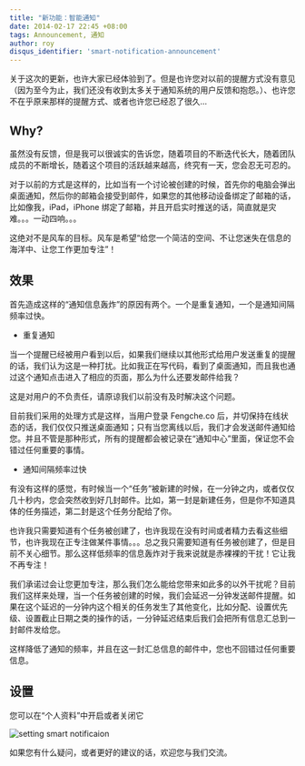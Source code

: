 ```yaml
---
title: "新功能：智能通知"
date: 2014-02-17 22:45 +08:00
tags: Announcement, 通知
author: roy
disqus_identifier: 'smart-notification-announcement'
---
```


关于这次的更新，也许大家已经体验到了。但是也许您对以前的提醒方式没有意见（因为至今为止，我们还没有收到太多关于通知系统的用户反馈和抱怨。）、也许您不在乎原来那样的提醒方式、或者也许您已经忍了很久...

## Why?

虽然没有反馈，但是我可以很诚实的告诉您，随着项目的不断迭代长大，随着团队成员的不断增长，随着这个项目的活跃越来越高，终究有一天，您会忍无可忍的。

对于以前的方式是这样的，比如当有一个讨论被创建的时候，首先你的电脑会弹出桌面通知，然后你的邮箱会接受到邮件，如果您的其他移动设备绑定了邮箱的话，比如像我，iPad，iPhone 绑定了邮箱，并且开启实时推送的话，简直就是灾难。。。一动四响。。。

这绝对不是风车的目标。风车是希望“给您一个简洁的空间、不让您迷失在信息的海洋中、让您工作更加专注”！

## 效果

首先造成这样的“通知信息轰炸”的原因有两个。一个是重复通知，一个是通知间隔频率过快。

* 重复通知

当一个提醒已经被用户看到以后，如果我们继续以其他形式给用户发送重复的提醒的话，我们认为这是一种打扰。比如我正在写代码，看到了桌面通知，而且我也通过这个通知点击进入了相应的页面，那么为什么还要发邮件给我？

这是对用户的不负责任，请原谅我们以前没有及时解决这个问题。

目前我们采用的处理方式是这样，当用户登录 Fengche.co 后，并切保持在线状态的话，我们仅仅只推送桌面通知；只有当您离线以后，我们才会发送邮件通知给您。并且不管是那种形式，所有的提醒都会被记录在“通知中心”里面，保证您不会错过任何重要的事情。

* 通知间隔频率过快

有没有这样的感觉，有时候当一个“任务”被新建的时候，在一分钟之内，或者仅仅几十秒内，您会突然收到好几封邮件。比如，第一封是新建任务，但是你不知道具体的任务描述，第二封是这个任务分配给了你。

也许我只需要知道有个任务被创建了，也许我现在没有时间或者精力去看这些细节，也许我现在正专注做某件事情。。。总之我只需要知道有任务被创建了，但是目前不关心细节。那么这样低频率的信息轰炸对于我来说就是赤裸裸的干扰！它让我不再专注！

我们承诺过会让您更加专注，那么我们怎么能给您带来如此多的以外干扰呢？目前我们这样来处理，当一个任务被创建的时候，我们会延迟一分钟发送邮件提醒。如果在这个延迟的一分钟内这个相关的任务发生了其他变化，比如分配、设置优先级、设置截止日期之类的操作的话，一分钟延迟结束后我们会把所有信息汇总到一封邮件发给您。

这样降低了通知的频率，并且在这一封汇总信息的邮件中，您也不回错过任何重要信息。

## 设置

您可以在“个人资料”中开启或者关闭它

![setting smart notificaion](smart-notification-announcement/seting-smart-notification.png)

如果您有什么疑问，或者更好的建议的话，欢迎您与我们交流。
